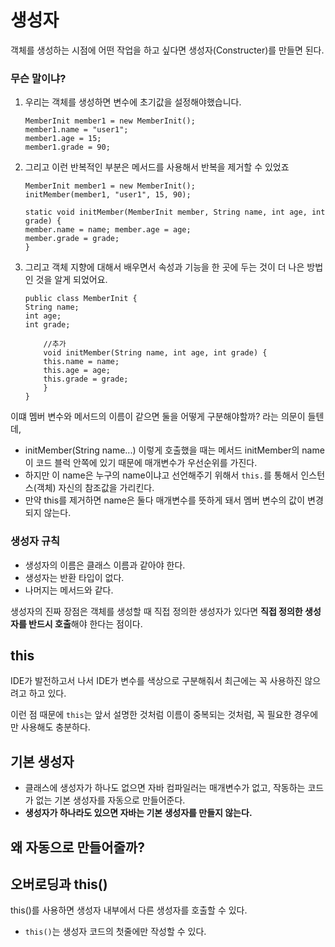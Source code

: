# 생성자
객체를 생성하는 시점에 어떤 작업을 하고 싶다면 생성자(Constructer)를 만들면 된다.

### 무슨 말이냐?
1. 우리는 객체를 생성하면 변수에 초기값을 설정해야했습니다.
    ```
    MemberInit member1 = new MemberInit();
    member1.name = "user1";
    member1.age = 15;
    member1.grade = 90;
    ```

2. 그리고 이런 반복적인 부분은 메서드를 사용해서 반복을 제거할 수 있었죠
    ```
    MemberInit member1 = new MemberInit();
    initMember(member1, "user1", 15, 90);

    static void initMember(MemberInit member, String name, int age, int grade) {
    member.name = name; member.age = age;
    member.grade = grade;
    }
    ```
3. 그리고 객체 지향에 대해서 배우면서 속성과 기능을 한 곳에 두는 것이 더 나은 방법인 것을 알게 되었어요.
    ```
    public class MemberInit {
    String name;
    int age;
    int grade;

        //추가
        void initMember(String name, int age, int grade) {
        this.name = name;
        this.age = age;
        this.grade = grade;
        }
    }
    ```


이떄 멤버 변수와 메서드의 이름이 같으면 둘을 어떻게 구분해야할까? 라는 의문이 들텐데,
- initMember(String name...) 이렇게 호출했을 때는 메서드 initMember의 name이 코드 블럭 안쪽에 있기 때문에 매개변수가 우선순위를 가진다. 
- 하지만 이 name은 누구의 name이냐고 선언해주기 위해서 `this.`를 통해서 인스턴스(객체) 자신의 참조값을 가리킨다.
- 만약 this를 제거하면 name은 둘다 매개변수를 뜻하게 돼서 멤버 변수의 값이 변경되지 않는다.




### 생성자 규칙
- 생성자의 이름은 클래스 이름과 같아야 한다.
- 생성자는 반환 타입이 없다.
- 나머지는 메서드와 같다.


생성자의 진짜 장점은 객체를 생성할 때 직접 정의한 생성자가 있다면 **직접 정의한 생성자를 반드시 호출**해야 한다는 점이다.

## this



IDE가 발전하고서 나서 IDE가 변수를 색상으로 구분해줘서 최근에는 꼭 사용하진 않으려고 하고 있다.

이런 점 때문에 `this`는 앞서 설명한 것처럼 이름이 중복되는 것처럼, 꼭 필요한 경우에만 사용해도 충분하다.


## 기본 생성자
- 클래스에 생성자가 하나도 없으면 자바 컴파일러는 매개변수가 없고, 작동하는 코드가 없는 기본 생성자를 자동으로 만들어준다.
- **생성자가 하나라도 있으면 자바는 기본 생성자를 만들지 않는다.**

## 왜 자동으로 만들어줄까?


## 오버로딩과 this()


this()를 사용하면 생성자 내부에서 다른 생성자를 호출할 수 있다.
- `this()`는 생성자 코드의 첫줄에만 작성할 수 있다.